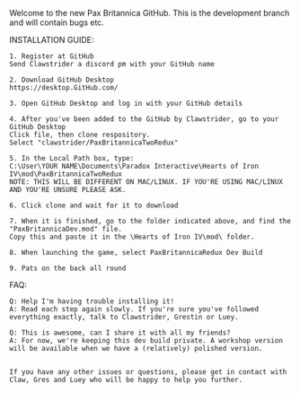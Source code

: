 Welcome to the new Pax Britannica GitHub. This is the development branch and will contain bugs etc.

INSTALLATION GUIDE:

	1. Register at GitHub
	Send Clawstrider a discord pm with your GitHub name
	
	2. Download GitHub Desktop
	https://desktop.GitHub.com/
	
	3. Open GitHub Desktop and log in with your GitHub details
	
	4. After you've been added to the GitHub by Clawstrider, go to your GitHub Desktop
	Click file, then clone respository. 
	Select "clawstrider/PaxBritannicaTwoRedux"
	
	5. In the Local Path box, type:
	C:\User\YOUR NAME\Documents\Paradox Interactive\Hearts of Iron IV\mod\PaxBritannicaTwoRedux
	NOTE: THIS WILL BE DIFFERENT ON MAC/LINUX. IF YOU'RE USING MAC/LINUX AND YOU'RE UNSURE PLEASE ASK.
	
	6. Click clone and wait for it to download
	
	7. When it is finished, go to the folder indicated above, and find the "PaxBritannicaDev.mod" file.
	Copy this and paste it in the \Hearts of Iron IV\mod\ folder.
	
	8. When launching the game, select PaxBritannicaRedux Dev Build
	
	9. Pats on the back all round
	
	
FAQ:

	Q: Help I'm having trouble installing it!
	A: Read each step again slowly. If you're sure you've followed everything exactly, talk to Clawstrider, Grestin or Luey.
	
	Q: This is awesome, can I share it with all my friends?
	A: For now, we're keeping this dev build private. A workshop version will be available when we have a (relatively) polished version.
	
	
	If you have any other issues or questions, please get in contact with Claw, Gres and Luey who will be happy to help you further.